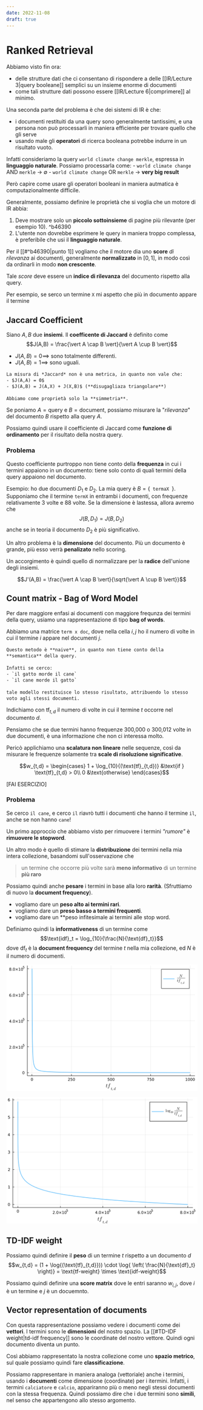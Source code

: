 ```yaml
---
date: 2022-11-08
draft: true
---
```

# Ranked Retrieval
Abbiamo visto fin ora:
- delle strutture dati che ci consentano di rispondere a delle [[IR/Lecture 3|query booleane]] semplici su un insieme enorme di documenti
- come tali strutture dati possono essere [[IR/Lecture 6|comprimere]] al minimo.

Una seconda parte del problema è che dei sistemi di IR è che:
- i documenti restituiti da una query sono generalmente tantissimi, e una persona non può processarli in maniera efficiente per trovare quello che gli serve
- usando male gli **operatori** di ricerca booleana potrebbe indurre in un risultato vuoto.

Infatti consideriamo la query `world climate change merkle`, espressa in **linguaggio naturale**.
Possiamo processarla come:
	- `world climate change` AND `merkle` -> $\emptyset$
	- `world climate change` OR `merkle` -> **very big result**

Però capire come usare gli operatori booleani in maniera autmatica è computazionalmente difficile.

Generalmente, possiamo definire le proprietà che si voglia che un motore di IR abbia:
1. Deve mostrare solo un **piccolo sottoinsieme** di pagine più rilevante (per esempio 10). ^b46390
2. L'utente non dovrebbe esprimere le query in maniera troppo complessa, è preferibile che usi il **linguaggio naturale**.

Per il [[#^b46390|punto 1]] vogliamo che il motore dia uno **score** *di rilevanza* ai documenti, generalmente **normalizzato** in $\left[ 0,1 \right]$, in modo così da ordinarli in modo **non crescente**.

Tale *score* deve essere un **indice di rilevanza** del documento rispetto alla query.

Per esempio, se serco un termine `X` mi aspetto che più in documento appare il termine

## Jaccard Coefficient
Siano $A,B$ due **insiemi**.
Il **coefficente di Jaccard** è definito come $$J(A,B) = \frac{\vert A \cap B \vert}{\vert A \cup B \vert}$$

- $J(A,B) = 0 \implies$ sono totalmente differenti.
- $J(A,B) = 1 \implies$ sono uguali.

```ad-important
La misura di *Jaccard* non è una metrica, in quanto non vale che:
- $J(A,A) = 0$
- $J(A,B) = J(A,X) + J(X,B)$ (**disugagliaza triangolare**)

Abbiamo come proprietà solo la **simmetria**.
```


Se poniamo $A = \text{query}$ e $B = \text{document}$, possiamo misurare la "*rilevanza*" del documento $B$ rispetto alla query $A$.


Possiamo quindi usare il coefficiente di Jaccard come **funzione di ordinamento** per il risultato della nostra query.

### Problema
Questo coefficiente purtroppo non tiene conto della **frequenza** in cui i termini appaiono in un documento: tiene solo conto di quali termini della query appaiono nel documento.

Esempio: ho due documenti $D_1$ e $D_2$.
La mia query è $B = \{ \texttt{ termaX } \}$.
Supponiamo che il termine `termX` in entrambi i documenti, con frequenze relativamente $3$ volte e $88$ volte.
Se la dimensione è lastessa, allora avremo che $$J(B,D_1) = J(B,D_2)$$ anche se in teoria il documento $D_2$ è più significativo.

Un altro problema è la **dimensione** del documento.
Più un documento è grande, più esso verrà **penalizato** nello scoring.

Un accorgimento è quindi quello di normalizzare per la **radice** dell'unione degli insiemi.

$$J'(A,B) = \frac{\vert A \cap B \vert}{\sqrt{\vert A \cup B \vert}}$$

## Count matrix - Bag of Word Model
Per dare maggiore enfasi ai documenti con maggiore frequnza dei termini della query, usiamo una rappresentazione di tipo **bag of words**.

Abbiamo una matrice `term x doc`, dove nella cella $i,j$ ho il numero di volte in cui il termine $i$ appare nel documenti $j$.

```ad-attention
Questo metodo è **naive**, in quanto non tiene conto della **semantica** della query.

Infatti se cerco:
- `il gatto morde il cane`
- `il cane morde il gatto`

tale modello restituisce lo stesso risultato, attribuendo lo stesso voto agli stessi documenti.
```


Indichiamo con $\text{tf}_{t,d}$ il numero di volte in cui il termine $t$ occorre nel documento $d$.

Pensiamo che se due termini hanno frequenze 300,000 o 300,012 volte in due documenti, è una informazione che non ci interessa molto.

Pericò applichiamo una **scalatura non lineare** nelle sequenze, così da misurare le frequenze solamente tra **scale di risoluzione significative**.

$$w_{t,d} = \begin{cases}
1 + \log_{10}{(\text{tf}_{t,d})} &\text{if } \text{tf}_{t,d} > 0\\
0 &\text{otherwise}
\end{cases}$$

[FAI ESERCIZIO]

### Problema
Se cerco `il cane`, e cerco `il` riavrò tutti i documenti che hanno il termine `il`, anche se non hanno `cane`!

Un primo approccio che abbiamo visto per rimuovere i termini *"rumore"* è **rimuovere le stopword**.

Un altro modo è quello di stimare la **distribuzione** dei termini nella mia intera collezione, basandomi sull'osservazione che

> un termine che occorre più volte sarà **meno informativo** di un termine **più raro**

Possiamo quindi anche **pesare** i termini in base alla loro **rarità**.
(Sfruttiamo di nuovo la **document frequency**).

- vogliamo dare un **peso alto ai termini rari**.
- vogliamo dare un **preso basso a termini frequenti**.
- vogliamo dare un **peso infitesimale ai termini alle stop word.

Definiamo quindi la **informativeness** di un termine come
$$\text{idf}_t = \log_{10}{\frac{N}{\text{df}_t}}$$
dove $\text{df}_t$ è la **document frequency** del termine $t$ nella mia collezione, ed $N$ è il numero di documenti.

![](./img/IR_td-idf_1.png)

![](./img/IR_td-idf_2.png)

## TD-IDF weight
Possiamo quindi definire il **peso** di un termine $t$ rispetto a un documento $d$
$$w_{t,d} = (1 + \log{(\text{tf}_{t,d}})) \cdot \log{ \left( \frac{N}{\text{df}_t} \right)} = \text{tf-weight} \times \text{idf-weight}$$

Possiamo quindi definire una **score matrix** dove le entri saranno $w_{i,j}$, dove $i$ è un termine e $j$ è un docuemnto.

## Vector representation of documents
Con questa rappresentazione possiamo vedere i documenti come dei **vettori**.
I termini sono le **dimensioni** del nostro spazio.
La [[#TD-IDF weight|td-idf frequency]] sono le coordinate del nostro vettore.
Quindi ogni documento diventa un punto.

Così abbiamo rappresentato la nostra collezione come uno **spazio metrico**, sul quale possiamo quindi fare **classificazione**.

Possiamo rappresentare in maniera analoga (vettoriale) anche i termini, usando i **documenti** come dimensione (coordinate) per i itermini.
Infatti, i termini `calciatore` e `calcio`, appariranno più o meno negli stessi documenti con la stessa frequenza.
Quindi possiamo dire che i due termini sono **simili**, nel senso che appartengono allo stesso argomento.